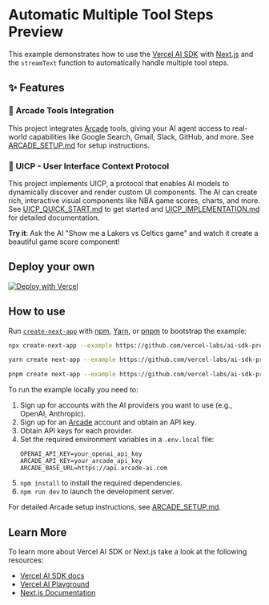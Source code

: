 # Automatic Multiple Tool Steps Preview

This example demonstrates how to use the [Vercel AI SDK](https://sdk.vercel.ai/docs) with [Next.js](https://nextjs.org/) and the `streamText` function to automatically handle multiple tool steps.

## ✨ Features

### 🚀 Arcade Tools Integration
This project integrates [Arcade](https://arcade.dev) tools, giving your AI agent access to real-world capabilities like Google Search, Gmail, Slack, GitHub, and more. See [ARCADE_SETUP.md](./ARCADE_SETUP.md) for setup instructions.

### 🎨 UICP - User Interface Context Protocol
This project implements UICP, a protocol that enables AI models to dynamically discover and render custom UI components. The AI can create rich, interactive visual components like NBA game scores, charts, and more. See [UICP_QUICK_START.md](./UICP_QUICK_START.md) to get started and [UICP_IMPLEMENTATION.md](./UICP_IMPLEMENTATION.md) for detailed documentation.

**Try it**: Ask the AI "Show me a Lakers vs Celtics game" and watch it create a beautiful game score component!

## Deploy your own

[![Deploy with Vercel](https://vercel.com/button)](https://vercel.com/new/clone?repository-url=https%3A%2F%2Fgithub.com%2Fvercel-labs%2Fai-sdk-preview-roundtrips&env=OPENAI_API_KEY&envDescription=API%20keys%20needed%20for%20application&envLink=platform.openai.com)

## How to use

Run [`create-next-app`](https://github.com/vercel/next.js/tree/canary/packages/create-next-app) with [npm](https://docs.npmjs.com/cli/init), [Yarn](https://yarnpkg.com/lang/en/docs/cli/create/), or [pnpm](https://pnpm.io) to bootstrap the example:

```bash
npx create-next-app --example https://github.com/vercel-labs/ai-sdk-preview-roundtrips ai-sdk-preview-roundtrips-example
```

```bash
yarn create next-app --example https://github.com/vercel-labs/ai-sdk-preview-roundtrips ai-sdk-preview-roundtrips-example
```

```bash
pnpm create next-app --example https://github.com/vercel-labs/ai-sdk-preview-roundtrips ai-sdk-preview-roundtrips-example
```

To run the example locally you need to:

1. Sign up for accounts with the AI providers you want to use (e.g., OpenAI, Anthropic).
2. Sign up for an [Arcade](https://arcade.dev) account and obtain an API key.
3. Obtain API keys for each provider.
4. Set the required environment variables in a `.env.local` file:
   ```env
   OPENAI_API_KEY=your_openai_api_key
   ARCADE_API_KEY=your_arcade_api_key
   ARCADE_BASE_URL=https://api.arcade-ai.com
   ```
5. `npm install` to install the required dependencies.
6. `npm run dev` to launch the development server.

For detailed Arcade setup instructions, see [ARCADE_SETUP.md](./ARCADE_SETUP.md).


## Learn More

To learn more about Vercel AI SDK or Next.js take a look at the following resources:

- [Vercel AI SDK docs](https://sdk.vercel.ai/docs)
- [Vercel AI Playground](https://play.vercel.ai)
- [Next.js Documentation](https://nextjs.org/docs)
